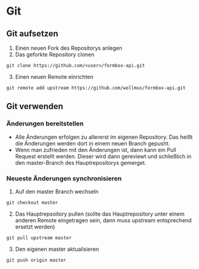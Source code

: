 # Git

## Git aufsetzen
1) Einen neuen Fork des Repositorys anlegen
2) Das geforkte Repository clonen
```
git clone https://github.com/<user>/formbox-api.git
```
3) Einen neuen Remote einrichten
```
git remote add upstream https://github.com/wollmux/formbox-api.git
```

## Git verwenden

### Änderungen bereitstellen
* Alle Änderungen erfolgen zu allererst im eigenen Repository. Das heißt die Änderungen werden dort in einem neuen Branch gepusht.
* Wenn man zufrieden mit den Änderungen ist, dann kann ein Pull Request erstellt werden. Dieser wird dann gereviewt und schließlich in den master-Branch des Hauptrepositorys gemerget.

### Neueste Änderungen synchronisieren
1) Auf den master Branch wechseln
```
git checkout master
```
2) Das Hauptrepsoitory pullen (sollte das Hauptrepository unter einem anderen Remote eingetragen sein, dann muss upstream entsprechend ersetzt werden)
```
git pull upstream master
```
3) Den eigenen master aktualisieren
```
git push origin master
```
